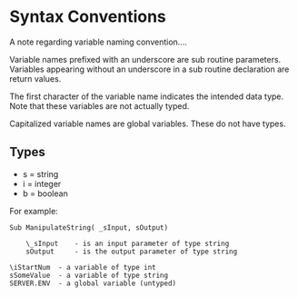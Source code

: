 # Syntax Conventions

A note regarding variable naming convention....

Variable names prefixed with an underscore are sub routine parameters.
Variables appearing without an underscore in a sub routine declaration are return values.

The first character of the variable name indicates the intended data type.  Note that these variables are not actually typed.

Capitalized variable names are global variables.  These do not have types.

## Types
- s = string
- i = integer
- b = boolean

For example:

	Sub ManipulateString( _sInput, sOutput)

		\_sInput 	- is an input parameter of type string
		sOutput 	- is the output parameter of type string

	\iStartNum	- a variable of type int 
	sSomeValue	- a variable of type string
	SERVER.ENV 	- a global variable (untyped)

